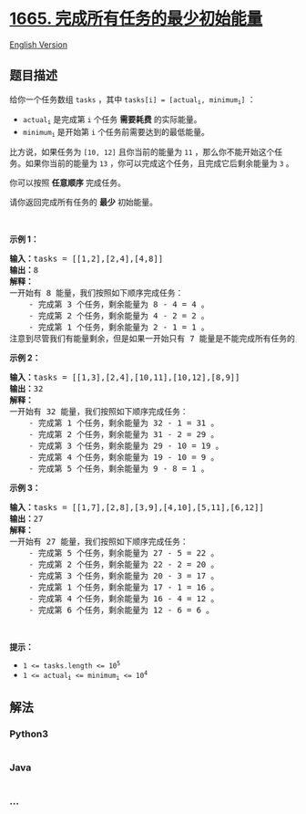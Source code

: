 # [1665. 完成所有任务的最少初始能量](https://leetcode-cn.com/problems/minimum-initial-energy-to-finish-tasks)

[English Version](/solution/1600-1699/1665.Minimum%20Initial%20Energy%20to%20Finish%20Tasks/README_EN.md)

## 题目描述

<!-- 这里写题目描述 -->
<p>给你一个任务数组 <code>tasks</code> ，其中 <code>tasks[i] = [actual<sub>i</sub>, minimum<sub>i</sub>]</code> ：</p>

<ul>
	<li><code>actual<sub>i</sub></code> 是完成第 <code>i</code> 个任务 <strong>需要耗费</strong> 的实际能量。</li>
	<li><code>minimum<sub>i</sub></code> 是开始第 <code>i</code> 个任务前需要达到的最低能量。</li>
</ul>

<p>比方说，如果任务为 <code>[10, 12]</code> 且你当前的能量为 <code>11</code> ，那么你不能开始这个任务。如果你当前的能量为 <code>13</code> ，你可以完成这个任务，且完成它后剩余能量为 <code>3</code> 。</p>

<p>你可以按照 <strong>任意顺序</strong> 完成任务。</p>

<p>请你返回完成所有任务的 <strong>最少</strong> 初始能量。</p>

<p> </p>

<p><strong>示例 1：</strong></p>

<pre><b>输入：</b>tasks = [[1,2],[2,4],[4,8]]
<b>输出：</b>8
<strong>解释：</strong>
一开始有 8 能量，我们按照如下顺序完成任务：
    - 完成第 3 个任务，剩余能量为 8 - 4 = 4 。
    - 完成第 2 个任务，剩余能量为 4 - 2 = 2 。
    - 完成第 1 个任务，剩余能量为 2 - 1 = 1 。
注意到尽管我们有能量剩余，但是如果一开始只有 7 能量是不能完成所有任务的，因为我们无法开始第 3 个任务。</pre>

<p><strong>示例 2：</strong></p>

<pre><b>输入：</b>tasks = [[1,3],[2,4],[10,11],[10,12],[8,9]]
<b>输出：</b>32
<strong>解释：</strong>
一开始有 32 能量，我们按照如下顺序完成任务：
    - 完成第 1 个任务，剩余能量为 32 - 1 = 31 。
    - 完成第 2 个任务，剩余能量为 31 - 2 = 29 。
    - 完成第 3 个任务，剩余能量为 29 - 10 = 19 。
    - 完成第 4 个任务，剩余能量为 19 - 10 = 9 。
    - 完成第 5 个任务，剩余能量为 9 - 8 = 1 。</pre>

<p><strong>示例 3：</strong></p>

<pre><b>输入：</b>tasks = [[1,7],[2,8],[3,9],[4,10],[5,11],[6,12]]
<b>输出：</b>27
<strong>解释：</strong>
一开始有 27 能量，我们按照如下顺序完成任务：
    - 完成第 5 个任务，剩余能量为 27 - 5 = 22 。
    - 完成第 2 个任务，剩余能量为 22 - 2 = 20 。
    - 完成第 3 个任务，剩余能量为 20 - 3 = 17 。
    - 完成第 1 个任务，剩余能量为 17 - 1 = 16 。
    - 完成第 4 个任务，剩余能量为 16 - 4 = 12 。
    - 完成第 6 个任务，剩余能量为 12 - 6 = 6 。
</pre>

<p> </p>

<p><strong>提示：</strong></p>

<ul>
	<li><code>1 &lt;= tasks.length &lt;= 10<sup>5</sup></code></li>
	<li><code>1 &lt;= actual<sub>​i</sub> &lt;= minimum<sub>i</sub> &lt;= 10<sup>4</sup></code></li>
</ul>

## 解法

<!-- 这里可写通用的实现逻辑 -->

<!-- tabs:start -->

### **Python3**

<!-- 这里可写当前语言的特殊实现逻辑 -->

```python

```

### **Java**

<!-- 这里可写当前语言的特殊实现逻辑 -->

```java

```

### **...**

```

```

<!-- tabs:end -->
